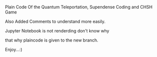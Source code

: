 Plain Code Of the Quantum Teleportation, Supendense Coding and CHSH Game

Also Added Comments to understand more easily.

Jupyter Notebook is not renderding don't know why

that why plaincode is given to the new branch.

Enjoy...:)
